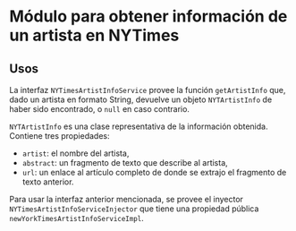 # Módulo para obtener información de un artista en NYTimes

## Usos
La interfaz `NYTimesArtistInfoService` provee la función `getArtistInfo` que, dado un artista en formato String, devuelve un objeto `NYTArtistInfo` de haber sido encontrado, o `null` en caso contrario.

`NYTArtistInfo` es una clase representativa de la información obtenida. Contiene tres propiedades:
- `artist`: el nombre del artista,
- `abstract`: un fragmento de texto que describe al artista,
- `url`: un enlace al artículo completo de donde se extrajo el fragmento de texto anterior.

Para usar la interfaz anterior mencionada, se provee el inyector `NYTimesArtistInfoServiceInjector` que tiene una propiedad pública `newYorkTimesArtistInfoServiceImpl`.
